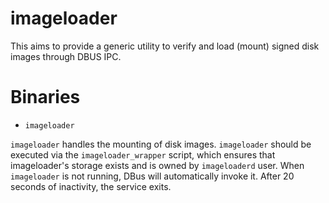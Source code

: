 # imageloader

This aims to provide a generic utility to verify and load (mount) signed disk
images through DBUS IPC.

# Binaries

* `imageloader`

`imageloader` handles the mounting of disk images. `imageloader` should
be executed via the `imageloader_wrapper` script, which ensures that
imageloader's storage exists and is owned by `imageloaderd` user.
When `imageloader` is not running, DBus will automatically invoke it. After 20
seconds of inactivity, the service exits.
